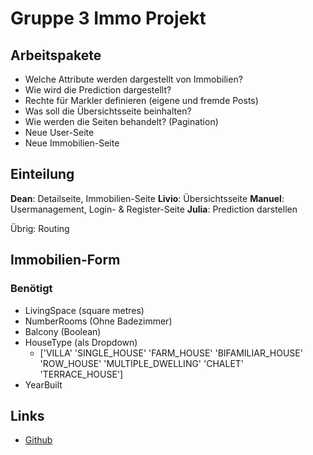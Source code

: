 # Gruppe 3 Immo Projekt

## Arbeitspakete

- Welche Attribute werden dargestellt von Immobilien?
- Wie wird die Prediction dargestellt?
- Rechte für Markler definieren (eigene und fremde Posts)
- Was soll die Übersichtsseite beinhalten?
- Wie werden die Seiten behandelt? (Pagination)
- Neue User-Seite
- Neue Immobilien-Seite

## Einteilung

**Dean**: Detailseite, Immobilien-Seite
**Livio**: Übersichtsseite
**Manuel**: Usermanagement, Login- & Register-Seite
**Julia**: Prediction darstellen

Übrig: Routing

## Immobilien-Form

### Benötigt

- LivingSpace (square metres)
- NumberRooms (Ohne Badezimmer)
- Balcony (Boolean)
- HouseType (als Dropdown)
    - ['VILLA' 'SINGLE_HOUSE' 'FARM_HOUSE' 'BIFAMILIAR_HOUSE' 'ROW_HOUSE'
 'MULTIPLE_DWELLING' 'CHALET' 'TERRACE_HOUSE']
- YearBuilt

## Links

- [Github](https://github.com/DeanEichmann/Immo223.git)

